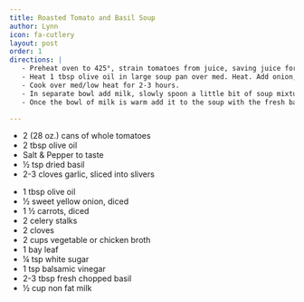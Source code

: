 ```yaml
---
title: Roasted Tomato and Basil Soup
author: Lynn
icon: fa-cutlery
layout: post
order: 1
directions: |
   - Preheat oven to 425°, strain tomatoes from juice, saving juice for later. Spray cooking spray over tin foil lined baking sheet. Add tomatoes; slide the garlic slivers into the tomatoes. Drizzle olive oil over the top, along with dried basil and salt and pepper. The tomatoes will toast and soften inside as well as infuse with flavor. Place in oven and roast for 30 min., don’t over roast.
   - Heat 1 tbsp olive oil in large soup pan over med. Heat. Add onion, carrot, and celery, cook until tender. Add garlic and stir for 30-45 seconds before adding chicken broth, reserved tomato juice and roasted tomatoes. Add bay leaf.
   - Cook over med/low heat for 2-3 hours.
   - In separate bowl add milk, slowly spoon a little bit of soup mixture into milk to warm (don’t pour cold milk in, it will curdle).
   - Once the bowl of milk is warm add it to the soup with the fresh basil. Remove bay leaf, add sugar and vinegar. Use immersion blender to blend until smooth.

---
```


<ul>
	<li>2 (28 oz.) cans of whole tomatoes</li>
	<li>2 tbsp olive oil</li>
	<li>Salt & Pepper to taste</li>
	<li>½ tsp dried basil</li>
	<li>2-3 cloves garlic, sliced into slivers</li>
</ul>

<ul>
	<li>1 tbsp olive oil</li>
	<li>½ sweet yellow onion, diced</li>
	<li>1 ½ carrots, diced</li>
	<li>2 celery stalks</li>
	<li>2 cloves</li>
	<li>2 cups vegetable or chicken broth</li>
	<li>1 bay leaf</li>
	<li>¼ tsp white sugar</li>
	<li>1 tsp balsamic vinegar</li>
	<li>2-3 tbsp fresh chopped basil</li>
	<li>½ cup non fat milk</li>
</ul>